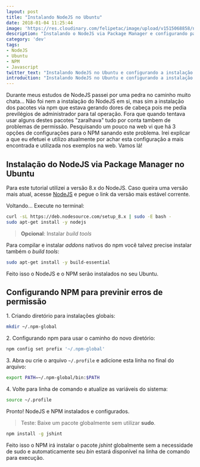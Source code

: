 ```yaml
---
layout: post
title: "Instalando NodeJS no Ubuntu"
date: 2018-01-04 11:25:44
image: 'https://res.cloudinary.com/felipetac/image/upload/v1515068858/node-js-and-npm_jlvzql.png'
description: "Instalando o NodeJS via Package Manager e configurando para instalar seus pacotes sem a necessidade de sudo."
category: 'dev'
tags:
- NodeJS
- Ubuntu
- NPM
- Javascript
twitter_text: "Instalando NodeJS no Ubuntu e configurando a instalação dos pacotes sem sudo"
introduction: "Instalando NodeJS no Ubuntu e configurando a instalação dos pacotes sem sudo."
---
```


Durante meus estudos de NodeJS passei por uma pedra no caminho muito chata... Não foi nem a instalação do NodeJS em si, mas sim a instalação dos pacotes via npm que estava gerando dores de cabeça pois me pedia previlégios de administrador para tal operação. Fora que quando tentava usar alguns destes pacotes "zaralhava" tudo por conta tambem de problemas de permissão. Pesquisando um pouco na web vi que há 3 opções de configurações para o NPM sanando este problema. Irei explicar a que eu efetuei e utilizo atualmente por achar esta configuração a mais encontrada e utilizada nos exemplos na web. Vamos lá!

## Instalação do NodeJS via Package Manager no Ubuntu

Para este tutorial utilizei a versão 8.x do NodeJS. Caso queira uma versão mais atual, acesse [NodeJS](https://nodejs.org/en/download/package-manager/#debian-and-ubuntu-based-linux-distributions) e pegue o link da versão mais estável corrente.

Voltando... Execute no terminal:

```bash
curl -sL https://deb.nodesource.com/setup_8.x | sudo -E bash -
sudo apt-get install -y nodejs
```

> **Opcional**: Instalar _build tools_

Para compilar e instalar _addons_ nativos do npm você talvez precise instalar também o _build tools_:

```bash
sudo apt-get install -y build-essential
```

Feito isso o NodeJS e o NPM serão instalados no seu Ubuntu.

## Configurando NPM para previnir erros de permissão

1\. Criando diretório para instalações globais:

```bash
mkdir ~/.npm-global
```

2\. Configurando npm para usar o caminho do novo diretório:

```bash
npm config set prefix '~/.npm-global'
```

3\. Abra ou crie o arquivo ```~/.profile``` e adicione esta linha no final do arquivo:

```bash
export PATH=~/.npm-global/bin:$PATH
```

4\. Volte para linha de comando e atualize as variáveis do sistema:

```bash
source ~/.profile
```

 Pronto! NodeJS e NPM instalados e configurados.

> Teste: Baixe um pacote globalmente sem utilizar **sudo**.

```bash
npm install -g jshint
```

Feito isso o NPM irá instalar o pacote _jshint_ globalmente sem a necessidade de sudo e automaticamente seu _bin_ estará disponível na linha de comando para execução.